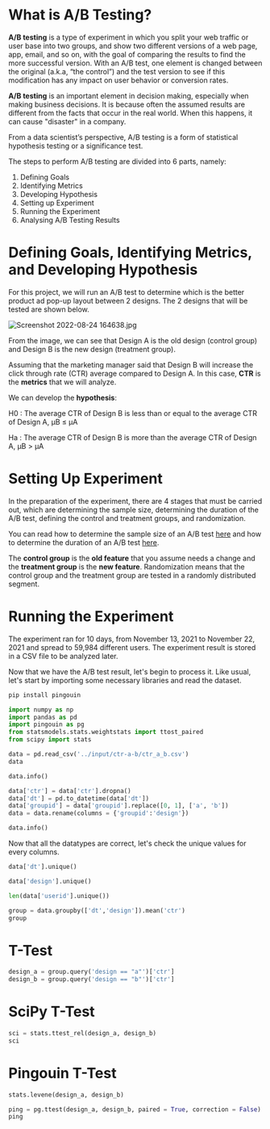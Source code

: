 # What is A/B Testing?

**A/B testing** is a type of experiment in which you split your web traffic or user base into two groups, and show two different versions of a web page, app, email, and so on, with the goal of comparing the results to find the more successful version. With an A/B test, one element is changed between the original (a.k.a, “the control”) and the test version to see if this modification has any impact on user behavior or conversion rates.

**A/B testing** is an important element in decision making, especially when making business decisions. It is because often the assumed results are different from the facts that occur in the real world. When this happens, it can cause "disaster" in a company.

From a data scientist’s perspective, A/B testing is a form of statistical hypothesis testing or a significance test.

The steps to perform A/B testing are divided into 6 parts, namely:
1. Defining Goals
2. Identifying Metrics
3. Developing Hypothesis
4. Setting up Experiment
5. Running the Experiment
6. Analysing A/B Testing Results

# Defining Goals, Identifying Metrics, and Developing Hypothesis

For this project, we will run an A/B test to determine which is the better product ad pop-up layout between 2 designs. The 2 designs that will be tested are shown below.

![Screenshot 2022-08-24 164638.jpg](Ttest_files/41800914-c5f8-4690-b776-1976d56c843f.jpg)

From the image, we can see that Design A is the old design (control group) and Design B is the new design (treatment group).

Assuming that the marketing manager said that Design B will increase the click through rate (CTR) average compared to Design A. In this case, **CTR** is the **metrics** that we will analyze.

We can develop the **hypothesis**:

H0 : The average CTR of Design B is less than or equal to the average CTR of Design A, μB ≤ μA

Ha : The average CTR of Design B is more than the average CTR of Design A, μB > μA

# Setting Up Experiment

In the preparation of the experiment, there are 4 stages that must be carried out, which are determining the sample size, determining the duration of the A/B test, defining the control and treatment groups, and randomization.

You can read how to determine the sample size of an A/B test [here](https://towardsdatascience.com/required-sample-size-for-a-b-testing-6f6608dd330a) and how to determine the duration of an A/B test [here](https://www.abtasty.com/blog/how-long-run-ab-test/).

The **control group** is the **old feature** that you assume needs a change and the **treatment group** is the **new feature**. Randomization means that the control group and the treatment group are tested in a randomly distributed segment.

# Running the Experiment

The experiment ran for 10 days, from November 13, 2021 to November 22, 2021 and spread to 59,984 different users. The experiment result is stored in a CSV file to be analyzed later.

Now that we have the A/B test result, let's begin to process it. Like usual, let's start by importing some necessary libraries and read the dataset.


```python
pip install pingouin
```

   


```python
import numpy as np
import pandas as pd
import pingouin as pg
from statsmodels.stats.weightstats import ttost_paired
from scipy import stats
```


```python
data = pd.read_csv('../input/ctr-a-b/ctr_a_b.csv')
data
```

```python
data.info()
```


```python
data['ctr'] = data['ctr'].dropna()
data['dt'] = pd.to_datetime(data['dt'])
data['groupid'] = data['groupid'].replace([0, 1], ['a', 'b'])
data = data.rename(columns = {'groupid':'design'})

data.info()
```

Now that all the datatypes are correct, let's check the unique values for every columns.


```python
data['dt'].unique()
```

```python
data['design'].unique()
```





```python
len(data['userid'].unique())
```


```python
group = data.groupby(['dt','design']).mean('ctr')
group
```


# T-Test

```python
design_a = group.query('design == "a"')['ctr']
design_b = group.query('design == "b"')['ctr']
```

# SciPy T-Test


```python
sci = stats.ttest_rel(design_a, design_b)
sci
```

# Pingouin T-Test


```python
stats.levene(design_a, design_b)
```

```python
ping = pg.ttest(design_a, design_b, paired = True, correction = False)
ping
```
